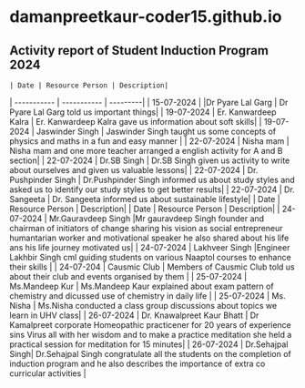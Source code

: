 # damanpreetkaur-coder15.github.io
## Activity report of Student Induction Program 2024

	| Date | Resource Person | Description|
| ----------- | ----------- | ---------|
| 15-07-2024 |  |Dr Pyare Lal Garg | Dr Pyare Lal Garg told us important things|
| 19-07-2024 | Er. Kanwardeep Kalra | Er. Kanwardeep Kalra gave us information about soft skills|
| 19-07-2024 | Jaswinder Singh | Jaswinder Singh taught us some concepts of physics and maths in a fun and easy manner |
| 22-07-2024 | Nisha mam  | Nisha mam and one more teacher arranged a english activity for A and B section|
| 22-07-2024 | Dr.SB Singh | Dr.SB Singh given us activity to write about ourselves and given us valuable lessons|
| 22-07-2024 | Dr. Pushpinder Singh | Dr.Pushpinder Singh informed us about study styles and asked us to identify our study styles to get better results|
| 22-07-2024 | Dr. Sangeeta | Dr. Sangeeta informed us about sustainable lifestyle|
	| Date | Resource Person | Description|
	| Date | Resource Person | Description|
	| 24-07-2024 | Mr.Gauravdeep Singh |Mr gauravdeep Singh founder and chairman of initiators of change sharing his vision as social entrepreneur humantarian worker and motivational speaker he also shared about his life ans his life journey motivated us|
	| 24-07-2024 | Lakhveer Singh |Engineer Lakhbir Singh cml guiding students on various Naaptol courses to enhance their skills |
	| 24-07-204 | Causmic Club | Members of Causmic Club told us about their club and events organised by them |
	| 25-07-2024 | Ms.Mandeep Kur  | Ms.Mandeep Kaur explained about exam pattern of chemistry and dicussed use of chemistry in daily life |
	| 25-07-2024 | Ms. Nisha  | Ms.Nisha conducted a class group discussions about topics we learn in UHV class|
| 26-07-2024 | Dr. Knawalpreet Kaur Bhatt | Dr Kamalpreet corporate Homeopathic practicener for 20 years of experience sins Virus all with her wisdom and to make a practice meditation she held a practical session for meditation for 15 minutes|
	| 26-07-2024 | Dr.Sehajpal Singh| Dr.Sehajpal Singh congratulate all the students on the completion of induction program and he also describes the importance of extra co curricular activities
|
